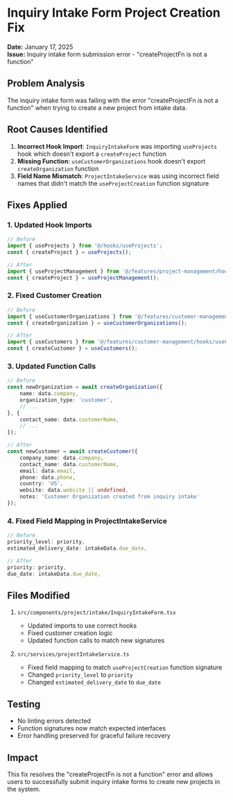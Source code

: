 # Inquiry Intake Form Project Creation Fix

**Date:** January 17, 2025  
**Issue:** Inquiry intake form submission error - "createProjectFn is not a function"

## Problem Analysis

The inquiry intake form was failing with the error "createProjectFn is not a function" when trying to create a new project from intake data.

## Root Causes Identified

1. **Incorrect Hook Import**: `InquiryIntakeForm` was importing `useProjects` hook which doesn't export a `createProject` function
2. **Missing Function**: `useCustomerOrganizations` hook doesn't export `createOrganization` function
3. **Field Name Mismatch**: `ProjectIntakeService` was using incorrect field names that didn't match the `useProjectCreation` function signature

## Fixes Applied

### 1. Updated Hook Imports
```typescript
// Before
import { useProjects } from '@/hooks/useProjects';
const { createProject } = useProjects();

// After  
import { useProjectManagement } from '@/features/project-management/hooks';
const { createProject } = useProjectManagement();
```

### 2. Fixed Customer Creation
```typescript
// Before
import { useCustomerOrganizations } from '@/features/customer-management/hooks/useCustomerOrganizations';
const { createOrganization } = useCustomerOrganizations();

// After
import { useCustomers } from '@/features/customer-management/hooks/useCustomers';
const { createCustomer } = useCustomers();
```

### 3. Updated Function Calls
```typescript
// Before
const newOrganization = await createOrganization({
    name: data.company,
    organization_type: 'customer',
    // ...
}, {
    contact_name: data.customerName,
    // ...
});

// After
const newCustomer = await createCustomer({
    company_name: data.company,
    contact_name: data.customerName,
    email: data.email,
    phone: data.phone,
    country: 'US',
    website: data.website || undefined,
    notes: 'Customer Organization created from inquiry intake'
});
```

### 4. Fixed Field Mapping in ProjectIntakeService
```typescript
// Before
priority_level: priority,
estimated_delivery_date: intakeData.due_date,

// After
priority: priority,
due_date: intakeData.due_date,
```

## Files Modified

1. `src/components/project/intake/InquiryIntakeForm.tsx`
   - Updated imports to use correct hooks
   - Fixed customer creation logic
   - Updated function calls to match new signatures

2. `src/services/projectIntakeService.ts`
   - Fixed field mapping to match `useProjectCreation` function signature
   - Changed `priority_level` to `priority`
   - Changed `estimated_delivery_date` to `due_date`

## Testing

- No linting errors detected
- Function signatures now match expected interfaces
- Error handling preserved for graceful failure recovery

## Impact

This fix resolves the "createProjectFn is not a function" error and allows users to successfully submit inquiry intake forms to create new projects in the system.
